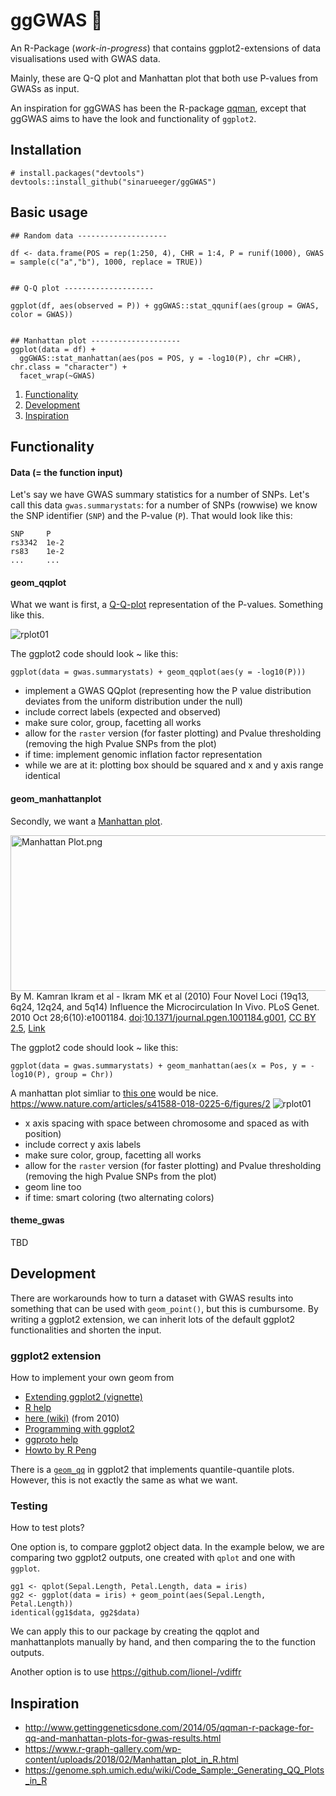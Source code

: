 # ggGWAS 🚧

An R-Package (*work-in-progress*) that contains ggplot2-extensions of data visualisations used with GWAS data. 

Mainly, these are Q-Q plot and Manhattan plot that both use P-values from GWASs as input. 

An inspiration for ggGWAS has been the R-package [qqman](http://www.gettinggeneticsdone.com/2014/05/qqman-r-package-for-qq-and-manhattan-plots-for-gwas-results.html), except that ggGWAS aims to have the look and functionality of `ggplot2`.

## Installation
```
# install.packages("devtools")
devtools::install_github("sinarueeger/ggGWAS")
```

## Basic usage

```
## Random data --------------------

df <- data.frame(POS = rep(1:250, 4), CHR = 1:4, P = runif(1000), GWAS = sample(c("a","b"), 1000, replace = TRUE))


## Q-Q plot --------------------

ggplot(df, aes(observed = P)) + ggGWAS::stat_qqunif(aes(group = GWAS, color = GWAS))


## Manhattan plot --------------------
ggplot(data = df) +
  ggGWAS::stat_manhattan(aes(pos = POS, y = -log10(P), chr =CHR),  chr.class = "character") +
  facet_wrap(~GWAS)

```

1. [Functionality](#functionality)
2. [Development](#development)
3. [Inspiration](#inspiration)


## Functionality

#### Data (= the function input)
Let's say we have GWAS summary statistics for a number of SNPs. Let's call this data `gwas.summarystats`: for a number of SNPs (rowwise) we know the SNP identifier (`SNP`) and the P-value (`P`). That would look like this:

```
SNP     P
rs3342  1e-2
rs83    1e-2
...     ...
```

#### geom_qqplot

What we want is first, a [Q-Q-plot](https://en.wikipedia.org/wiki/Q%E2%80%93Q_plot) representation of the P-values. Something like this. 

![rplot01](https://user-images.githubusercontent.com/4454726/47022176-323fb600-d15d-11e8-892b-152816ce9574.png)

The ggplot2 code should look ~ like this:

`ggplot(data = gwas.summarystats) + geom_qqplot(aes(y = -log10(P)))`

- implement a GWAS QQplot (representing how the P value distribution deviates from the uniform distribution under the null)
- include correct labels (expected and observed)
- make sure color, group, facetting all works
- allow for the `raster` version (for faster plotting) and Pvalue thresholding (removing the high Pvalue SNPs from the plot)
- if time: implement genomic inflation factor representation
- while we are at it: plotting box should be squared and x and y axis range identical
 
#### geom_manhattanplot
Secondly, we want a [Manhattan plot](https://en.wikipedia.org/wiki/Manhattan_plot).

<p><a href="https://commons.wikimedia.org/wiki/File:Manhattan_Plot.png#/media/File:Manhattan_Plot.png"><img src="https://upload.wikimedia.org/wikipedia/commons/1/12/Manhattan_Plot.png" alt="Manhattan Plot.png" width="640" height="249"></a><br>By M. Kamran Ikram et al - Ikram MK et al (2010) Four Novel Loci (19q13, 6q24, 12q24, and 5q14) Influence the Microcirculation In Vivo. PLoS Genet. 2010 Oct 28;6(10):e1001184. <a href="https://en.wikipedia.org/wiki/Digital_object_identifier" class="extiw" title="w:Digital object identifier">doi</a>:<a rel="nofollow" class="external text" href="https://doi.org/10.1371%2Fjournal.pgen.1001184.g001">10.1371/journal.pgen.1001184.g001</a>, <a href="https://creativecommons.org/licenses/by/2.5" title="Creative Commons Attribution 2.5">CC BY 2.5</a>, <a href="https://commons.wikimedia.org/w/index.php?curid=18056138">Link</a></p>

The ggplot2 code should look ~ like this:

`ggplot(data = gwas.summarystats) + geom_manhattan(aes(x = Pos, y = -log10(P), group = Chr))`

A manhattan plot simliar to [this one](https://www.nature.com/articles/s41588-018-0225-6/figures/2) would be nice.
https://www.nature.com/articles/s41588-018-0225-6/figures/2
![rplot01](https://media.springernature.com/lw900/springer-static/image/art%3A10.1038%2Fs41588-018-0225-6/MediaObjects/41588_2018_225_Fig2_HTML.png)

- x axis spacing with space between chromosome and spaced as with position)
- include correct y axis labels 
- make sure color, group, facetting all works
- allow for the `raster` version (for faster plotting) and Pvalue thresholding (removing the high Pvalue SNPs from the plot)
- geom line too
- if time: smart coloring (two alternating colors)

 


#### theme_gwas

TBD

## Development 

There are workarounds how to turn a dataset with GWAS results into something that can be used with `geom_point()`, but this is cumbursome. By writing a ggplot2 extension, we can inherit lots of the default ggplot2 functionalities and shorten the input. 

### ggplot2 extension

How to implement your own geom from 
- [Extending ggplot2 (vignette)](https://ggplot2.tidyverse.org/articles/extending-ggplot2.html#creating-a-new-geom)
- [R help](https://www.rdocumentation.org/packages/ggplot2/versions/3.0.0/topics/ggplot2-ggproto)
- [here (wiki)](https://github.com/tidyverse/ggplot2/wiki/Creating-a-new-geom) (from 2010)
- [Programming with ggplot2](https://rpubs.com/hadley/97970)
- [ggproto help](https://ggplot2.tidyverse.org/reference/ggplot2-ggproto.html)
- [Howto by R Peng](https://bookdown.org/rdpeng/RProgDA/building-new-graphical-elements.html)

There is a [`geom_qq`](https://ggplot2.tidyverse.org/reference/geom_qq.html) in ggplot2 that implements quantile-quantile plots. However, this is not exactly the same as what we want. 

### Testing

How to test plots? 

One option is, to compare ggplot2 object data. In the example below, we are comparing two ggplot2 outputs, one created with `qplot` and one with `ggplot`. 

```
gg1 <- qplot(Sepal.Length, Petal.Length, data = iris)
gg2 <- ggplot(data = iris) + geom_point(aes(Sepal.Length, Petal.Length))
identical(gg1$data, gg2$data)
```
We can apply this to our package by creating the qqplot and manhattanplots manually by hand, and then comparing the to the function outputs.

Another option is to use https://github.com/lionel-/vdiffr

## Inspiration

- http://www.gettinggeneticsdone.com/2014/05/qqman-r-package-for-qq-and-manhattan-plots-for-gwas-results.html
- https://www.r-graph-gallery.com/wp-content/uploads/2018/02/Manhattan_plot_in_R.html
- https://genome.sph.umich.edu/wiki/Code_Sample:_Generating_QQ_Plots_in_R
